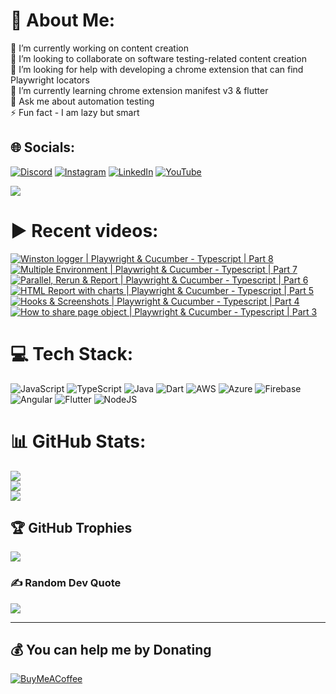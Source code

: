 # 💫 About Me:
🔭 I’m currently working on content creation<br>👯 I’m looking to collaborate on software testing-related content creation<br>🤝 I’m looking for help with developing a chrome extension that can find Playwright locators<br>🌱 I’m currently learning chrome extension manifest v3 & flutter<br>💬 Ask me about automation testing<br>⚡ Fun fact - I am lazy but smart


## 🌐 Socials:
[![Discord](https://img.shields.io/badge/Discord-%237289DA.svg?logo=discord&logoColor=white)](htttps://discord.gg/https://discord.gg/UunqzYFHPX) [![Instagram](https://img.shields.io/badge/Instagram-%23E4405F.svg?logo=Instagram&logoColor=white)](https://instagram.com/ortoknikc) [![LinkedIn](https://img.shields.io/badge/LinkedIn-%230077B5.svg?logo=linkedin&logoColor=white)](https://linkedin.com/in/ortoni) [![YouTube](https://img.shields.io/badge/YouTube-%23FF0000.svg?logo=YouTube&logoColor=white)](https://youtube.com/c/UCNcnqL0P17hISKlOxTjkJ0g) 

[![](https://visitcount.itsvg.in/api?id=ortonikc&icon=6&color=0)](https://visitcount.itsvg.in)
# ▶️ Recent videos:
<!-- BEGIN YOUTUBE-CARDS -->
[![Winston logger | Playwright & Cucumber - Typescript | Part 8](https://ytcards.demolab.com/?id=BYBLTLA7r0o&title=Winston+logger+%7C+Playwright+%26+Cucumber+-+Typescript+%7C+Part+8&lang=en&timestamp=1680592019&background_color=%230d1117&title_color=%23ffffff&stats_color=%23dedede&width=250 "Winston logger | Playwright & Cucumber - Typescript | Part 8")](https://www.youtube.com/watch?v=BYBLTLA7r0o)
[![Multiple Environment | Playwright & Cucumber - Typescript | Part 7](https://ytcards.demolab.com/?id=gxokXz6S9vM&title=Multiple+Environment+%7C+Playwright+%26+Cucumber+-+Typescript+%7C+Part+7&lang=en&timestamp=1680437248&background_color=%230d1117&title_color=%23ffffff&stats_color=%23dedede&width=250 "Multiple Environment | Playwright & Cucumber - Typescript | Part 7")](https://www.youtube.com/watch?v=gxokXz6S9vM)
[![Parallel, Rerun & Report | Playwright & Cucumber - Typescript | Part 6](https://ytcards.demolab.com/?id=XvsRqQ_DHLQ&title=Parallel%2C+Rerun+%26+Report+%7C+Playwright+%26+Cucumber+-+Typescript+%7C+Part+6&lang=en&timestamp=1680351459&background_color=%230d1117&title_color=%23ffffff&stats_color=%23dedede&width=250 "Parallel, Rerun & Report | Playwright & Cucumber - Typescript | Part 6")](https://www.youtube.com/watch?v=XvsRqQ_DHLQ)
[![HTML Report with charts | Playwright & Cucumber - Typescript | Part 5](https://ytcards.demolab.com/?id=g5wpLpncoN0&title=HTML+Report+with+charts+%7C+Playwright+%26+Cucumber+-+Typescript+%7C+Part+5&lang=en&timestamp=1680160127&background_color=%230d1117&title_color=%23ffffff&stats_color=%23dedede&width=250 "HTML Report with charts | Playwright & Cucumber - Typescript | Part 5")](https://www.youtube.com/watch?v=g5wpLpncoN0)
[![Hooks & Screenshots  | Playwright & Cucumber - Typescript | Part 4](https://ytcards.demolab.com/?id=UQiZxGWaUB4&title=Hooks+%26+Screenshots++%7C+Playwright+%26+Cucumber+-+Typescript+%7C+Part+4&lang=en&timestamp=1680079951&background_color=%230d1117&title_color=%23ffffff&stats_color=%23dedede&width=250 "Hooks & Screenshots  | Playwright & Cucumber - Typescript | Part 4")](https://www.youtube.com/watch?v=UQiZxGWaUB4)
[![How to share page object | Playwright & Cucumber - Typescript | Part 3](https://ytcards.demolab.com/?id=oRfA1JDl284&title=How+to+share+page+object+%7C+Playwright+%26+Cucumber+-+Typescript+%7C+Part+3&lang=en&timestamp=1680063888&background_color=%230d1117&title_color=%23ffffff&stats_color=%23dedede&width=250 "How to share page object | Playwright & Cucumber - Typescript | Part 3")](https://www.youtube.com/watch?v=oRfA1JDl284)
<!-- END YOUTUBE-CARDS -->
# 💻 Tech Stack:
![JavaScript](https://img.shields.io/badge/javascript-%23323330.svg?style=for-the-badge&logo=javascript&logoColor=%23F7DF1E) ![TypeScript](https://img.shields.io/badge/typescript-%23007ACC.svg?style=for-the-badge&logo=typescript&logoColor=white) ![Java](https://img.shields.io/badge/java-%23ED8B00.svg?style=for-the-badge&logo=java&logoColor=white) ![Dart](https://img.shields.io/badge/dart-%230175C2.svg?style=for-the-badge&logo=dart&logoColor=white) ![AWS](https://img.shields.io/badge/AWS-%23FF9900.svg?style=for-the-badge&logo=amazon-aws&logoColor=white) ![Azure](https://img.shields.io/badge/azure-%230072C6.svg?style=for-the-badge&logo=azure-devops&logoColor=white) ![Firebase](https://img.shields.io/badge/firebase-%23039BE5.svg?style=for-the-badge&logo=firebase) ![Angular](https://img.shields.io/badge/angular-%23DD0031.svg?style=for-the-badge&logo=angular&logoColor=white) ![Flutter](https://img.shields.io/badge/Flutter-%2302569B.svg?style=for-the-badge&logo=Flutter&logoColor=white) ![NodeJS](https://img.shields.io/badge/node.js-6DA55F?style=for-the-badge&logo=node.js&logoColor=white)
# 📊 GitHub Stats:
![](https://github-readme-stats.vercel.app/api?username=ortonikc&theme=radical&hide_border=true&include_all_commits=true&count_private=true)<br/>
![](https://github-readme-streak-stats.herokuapp.com/?user=ortonikc&theme=radical&hide_border=true)<br/>
![](https://github-readme-stats.vercel.app/api/top-langs/?username=ortonikc&theme=radical&hide_border=true&include_all_commits=true&count_private=true&layout=compact)

## 🏆 GitHub Trophies
![](https://github-profile-trophy.vercel.app/?username=ortonikc&theme=discord&no-frame=false&no-bg=true&margin-w=4)

### ✍️ Random Dev Quote
![](https://quotes-github-readme.vercel.app/api?type=horizontal&theme=radical)

---
  ## 💰 You can help me by Donating
  [![BuyMeACoffee](https://img.shields.io/badge/Buy%20Me%20a%20Coffee-ffdd00?style=for-the-badge&logo=buy-me-a-coffee&logoColor=black)](https://buymeacoffee.com/https://www.buymeacoffee.com/letcode) 

  
<!-- Proudly created with GPRM ( https://gprm.itsvg.in ) -->
